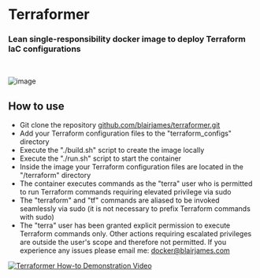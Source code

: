 # Terraformer

### Lean single-responsibility docker image to deploy Terraform IaC configurations

</br>

![image](https://github.com/blairjames/terraformer/assets/32350627/cca74709-6605-41ac-8358-10904bfa8fdf)

## How to use
- Git clone the repository [github.com/blairjames/terraformer.git](https://github.com/blairjames/terraformer.git)
- Add your Terraform configuration files to the "terraform_configs" directory
- Execute the "./build.sh" script to create the image locally
- Execute the "./run.sh" script to start the container
- Inside the image your Terraform configuration files are located in the "/terraform" directory
- The container executes commands as the "terra" user who is permitted to run Terraform commands requiring elevated privilege via sudo
- The "terraform" and "tf" commands are aliased to be invoked seamlessly via sudo (it is not necessary to prefix Terraform commands with sudo)
- The "terra" user has been granted explicit permission to execute Terraform commands only. Other actions requiring escalated privileges are outside the user's scope and therefore not permitted.
If you experience any issues please email me: [docker@blairjames.com](mailto:docker@blairjames.com)

[![Terraformer How-to Demonstration Video](https://github-production-user-asset-6210df.s3.amazonaws.com/32350627/245363606-b459eef2-1d96-4c03-a96b-4a5d6d9eec62.png)](https://www.youtube.com/watch?v=_0BYwJkc088 "Terraformer How-to Demonstration Video")
